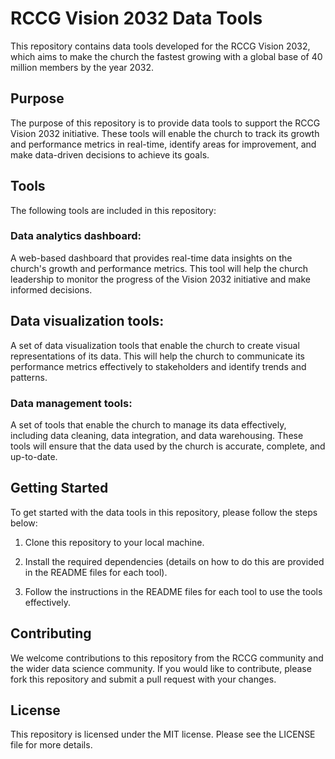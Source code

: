 
# RCCG Vision 2032 Data Tools

This repository contains data tools developed for the RCCG Vision 2032, which aims to make the church the fastest growing with a global base of 40 million members by the year 2032.

## Purpose
The purpose of this repository is to provide data tools to support the RCCG Vision 2032 initiative. These tools will enable the church to track its growth and performance metrics in real-time, identify areas for improvement, and make data-driven decisions to achieve its goals.

## Tools
The following tools are included in this repository:

### Data analytics dashboard: 
A web-based dashboard that provides real-time data insights on the church's growth and performance metrics. This tool will help the church leadership to monitor the progress of the Vision 2032 initiative and make informed decisions.

## Data visualization tools: 
A set of data visualization tools that enable the church to create visual representations of its data. This will help the church to communicate its performance metrics effectively to stakeholders and identify trends and patterns.

### Data management tools: 
A set of tools that enable the church to manage its data effectively, including data cleaning, data integration, and data warehousing. These tools will ensure that the data used by the church is accurate, complete, and up-to-date.

## Getting Started
To get started with the data tools in this repository, please follow the steps below:

1. Clone this repository to your local machine.

2. Install the required dependencies (details on how to do this are provided in the README files for each tool).

3. Follow the instructions in the README files for each tool to use the tools effectively.

## Contributing
We welcome contributions to this repository from the RCCG community and the wider data science community. If you would like to contribute, please fork this repository and submit a pull request with your changes.

## License
This repository is licensed under the MIT license. Please see the LICENSE file for more details. 

